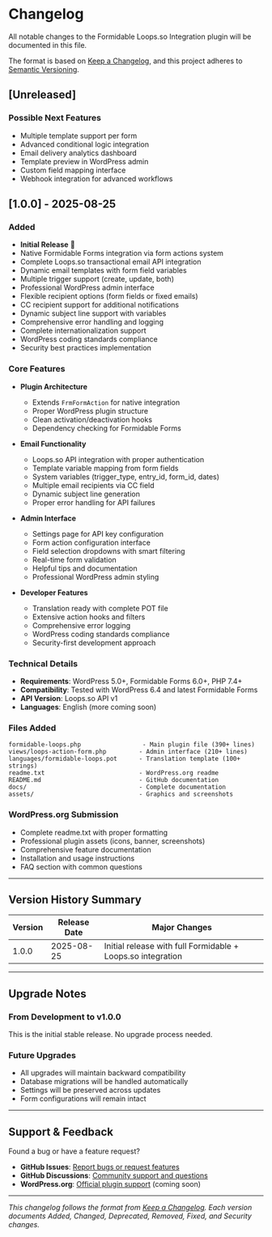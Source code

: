 # Changelog

All notable changes to the Formidable Loops.so Integration plugin will be documented in this file.

The format is based on [Keep a Changelog](https://keepachangelog.com/en/1.0.0/),
and this project adheres to [Semantic Versioning](https://semver.org/spec/v2.0.0.html).

## [Unreleased]

### Possible Next Features
- Multiple template support per form
- Advanced conditional logic integration
- Email delivery analytics dashboard
- Template preview in WordPress admin
- Custom field mapping interface
- Webhook integration for advanced workflows

## [1.0.0] - 2025-08-25

### Added
- **Initial Release** 🎉
- Native Formidable Forms integration via form actions system
- Complete Loops.so transactional email API integration
- Dynamic email templates with form field variables
- Multiple trigger support (create, update, both)
- Professional WordPress admin interface
- Flexible recipient options (form fields or fixed emails)
- CC recipient support for additional notifications
- Dynamic subject line support with variables
- Comprehensive error handling and logging
- Complete internationalization support
- WordPress coding standards compliance
- Security best practices implementation

### Core Features
- **Plugin Architecture**
  - Extends `FrmFormAction` for native integration
  - Proper WordPress plugin structure
  - Clean activation/deactivation hooks
  - Dependency checking for Formidable Forms

- **Email Functionality**  
  - Loops.so API integration with proper authentication
  - Template variable mapping from form fields
  - System variables (trigger_type, entry_id, form_id, dates)
  - Multiple email recipients via CC field
  - Dynamic subject line generation
  - Proper error handling for API failures

- **Admin Interface**
  - Settings page for API key configuration
  - Form action configuration interface
  - Field selection dropdowns with smart filtering
  - Real-time form validation
  - Helpful tips and documentation
  - Professional WordPress admin styling

- **Developer Features**
  - Translation ready with complete POT file
  - Extensive action hooks and filters
  - Comprehensive error logging
  - WordPress coding standards compliance
  - Security-first development approach

### Technical Details
- **Requirements**: WordPress 5.0+, Formidable Forms 6.0+, PHP 7.4+
- **Compatibility**: Tested with WordPress 6.4 and latest Formidable Forms
- **API Version**: Loops.so API v1
- **Languages**: English (more coming soon)

### Files Added
```
formidable-loops.php                 - Main plugin file (390+ lines)
views/loops-action-form.php         - Admin interface (210+ lines)  
languages/formidable-loops.pot      - Translation template (100+ strings)
readme.txt                          - WordPress.org readme
README.md                           - GitHub documentation
docs/                               - Complete documentation
assets/                             - Graphics and screenshots
```

### WordPress.org Submission
- Complete readme.txt with proper formatting
- Professional plugin assets (icons, banner, screenshots)
- Comprehensive feature documentation
- Installation and usage instructions
- FAQ section with common questions

---

## Version History Summary

| Version | Release Date | Major Changes |
|---------|-------------|---------------|
| 1.0.0   | 2025-08-25  | Initial release with full Formidable + Loops.so integration |

---

## Upgrade Notes

### From Development to v1.0.0
This is the initial stable release. No upgrade process needed.

### Future Upgrades
- All upgrades will maintain backward compatibility
- Database migrations will be handled automatically
- Settings will be preserved across updates
- Form configurations will remain intact

---

## Support & Feedback

Found a bug or have a feature request? 

- **GitHub Issues**: [Report bugs or request features](https://github.com/yourusername/formidable-loops-integration/issues)
- **GitHub Discussions**: [Community support and questions](https://github.com/yourusername/formidable-loops-integration/discussions)
- **WordPress.org**: [Official plugin support](https://wordpress.org/support/plugin/formidable-loops-integration/) (coming soon)

---

*This changelog follows the format from [Keep a Changelog](https://keepachangelog.com/). Each version documents Added, Changed, Deprecated, Removed, Fixed, and Security changes.*